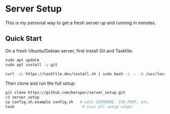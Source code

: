 # Server Setup

This is my personal way to get a fresh server up and running in minutes.

## Quick Start

On a fresh Ubuntu/Debian server, first install Git and Taskfile:

```bash
sudo apt update
sudo apt install -y git

curl -sL https://taskfile.dev/install.sh | sudo bash -s -- -b /usr/local/bin
````

Then clone and run the full setup:

```bash
git clone https://github.com/berupor/server_setup.git
cd server_setup
cp config.sh.example config.sh   # edit USERNAME, SSH_PORT, etc.
task                              # runs all setup steps
```

